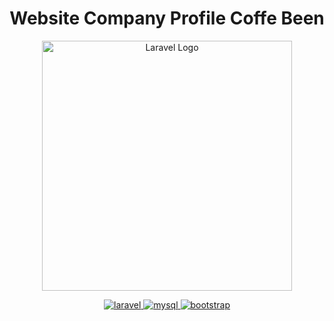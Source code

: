 <h1 align="center"> Website Company Profile Coffe Been</h1>
<p align="center"><img src="https://raw.githubusercontent.com/laravel/art/master/logo-lockup/5%20SVG/2%20CMYK/1%20Full%20Color/laravel-logolockup-cmyk-red.svg" width="400" alt="Laravel Logo"></p>

<div align="center">
  <a href="#">
    <img src="https://img.shields.io/badge/Laravel-6-red.svg?style=flat-square" alt="laravel">
  </a>
  <a href="#">
    <img src="https://img.shields.io/badge/MySQL-.-orange.svg?style=flat-square" alt="mysql">
  </a>
  <a href="#">
    <img src="https://img.shields.io/badge/Bootstrap-4-blue.svg?style=flat-square" alt="bootstrap">
  </a>
</div>


